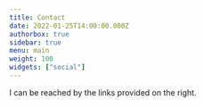 ```yaml
---
title: Contact
date: 2022-01-25T14:00:00.000Z
authorbox: true
sidebar: true
menu: main
weight: 100
widgets: ["social"]
---
```


I can be reached by the links provided on the right.